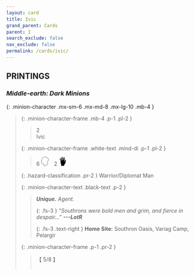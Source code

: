 ```yaml
---
layout: card
title: Ivic
grand_parent: Cards
parent: I
search_exclude: false
nav_exclude: false
permalink: /cards/ivic/
---
```


## PRINTINGS


### _Middle-earth: Dark Minions_

{: .minion-character .mx-sm-6 .mx-md-8 .mx-lg-10 .mb-4 }
> {: .minion-character-frame .mb-4 .p-1 .pl-2 }
> > <div class="hazard-mp">2</div>
> > <div class="card-name">Ivic</div>
>
> {: .minion-character-frame .white-text .mind-di .p-1 .pl-2 }
> > 6 ![](/assets/images/mind.svg)&emsp;2 ![](/assets/images/di.svg)
>
> {: .hazard-classification .pr-2 }
> Warrior/Diplomat Man
>
> {: .minion-character-text .black-text .p-2 }
> > _**Unique.**_ _Agent._ 
> > 
> > {: .fs-3 } 
> > _“Southrons were bold men and grim, and fierce in despair...”_ ***---&#65279;LotR***  
> > 
> > {: .fs-3 .text-right } 
> > **Home Site:** Southron Oasis, Variag Camp, Pelargir 
>
> {: .minion-character-frame .p-1 .pr-2 }
> > <div class="card-shield">【 5/8 】</div>
> > <div class="card-corruption-white">&nbsp;</div>
